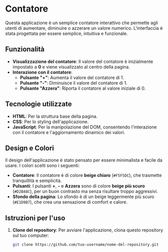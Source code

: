 # Contatore

Questa applicazione è un semplice contatore interattivo che permette agli utenti di aumentare, diminuire o azzerare un valore numerico. L'interfaccia è stata progettata per essere semplice, intuitiva e funzionale.

## Funzionalità

- **Visualizzazione del contatore**: Il valore del contatore è inizialmente impostato a **0** e viene visualizzato al centro della pagina.
- **Interazione con il contatore**:
  - **Pulsante "+"**: Aumenta il valore del contatore di 1.
  - **Pulsante "-"**: Diminuisce il valore del contatore di 1.
  - **Pulsante "Azzera"**: Riporta il contatore al valore iniziale di 0.

## Tecnologie utilizzate

- **HTML**: Per la struttura base della pagina.
- **CSS**: Per lo styling dell'applicazione.
- **JavaScript**: Per la manipolazione del DOM, consentendo l'interazione con il contatore e l'aggiornamento dinamico dei valori.

## Design e Colori

Il design dell'applicazione è stato pensato per essere minimalista e facile da usare. I colori scelti sono i seguenti:

- **Contatore**: Il contatore è di colore **beige chiaro** (`#F5F5DC`), che trasmette tranquillità e semplicità.
- **Pulsanti**: I pulsanti **+**, **-** e **Azzera** sono di colore **beige più scuro** (`#D2B48C`), per un buon contrasto ma senza risultare troppo aggressivi.
- **Sfondo della pagina**: Lo sfondo è di un beige leggermente più scuro (`#E1D9B7`), che crea una sensazione di comfort e calore.

## Istruzioni per l'uso

1. **Clone del repository**: Per avviare l'applicazione, clona questo repository sul tuo computer:
   ```bash
   git clone https://github.com/tuo-username/nome-del-repository.git
